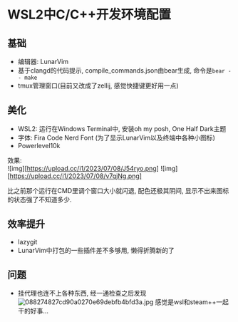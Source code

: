 # WSL2中C/C++开发环境配置

## 基础
- 编辑器: LunarVim
- 基于clangd的代码提示, compile_commands.json由bear生成, 命令是`bear -- make`
- tmux管理窗口(目前又改成了zellij, 感觉快捷键更好用一点)
## 美化
- WSL2: 运行在Windows Terminal中, 安装oh my posh, One Half Dark主题
- 字体: Fira Code Nerd Font (为了显示LunarVim以及终端中各种小图标)
- Powerlevel10k

效果:  
![img][https://upload.cc/i1/2023/07/08/J54ryo.png]
![img][https://upload.cc/i1/2023/07/08/v7qjNg.png] 

比之前那个运行在CMD里调个窗口大小就闪退, 配色还极其阴间, 显示不出来图标的状态强了不知道多少.  

## 效率提升
- lazygit
- LunarVim中打包的一些插件差不多够用, 懒得折腾新的了
## 问题
- 挂代理也连不上各种东西, 经一通检查之后发现
![088274827cd90a0270e69debfb4bfd3a.jpg](https://s2.loli.net/2023/08/28/st6uFvakz3OY8RL.png)
感觉是wsl和steam++一起干的好事...

